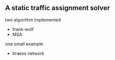 ## A static traffic assignment solver

two algorithm implemented
- frank-wolf
- MSA

one small example
- braess network
